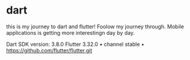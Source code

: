 # dart
this is my journey to dart and flutter! 
Foolow my journey through. Mobile applications is getting more interestingn day by day. 


Dart SDK version: 3.8.0
Flutter 3.32.0 • channel stable • https://github.com/flutter/flutter.git
